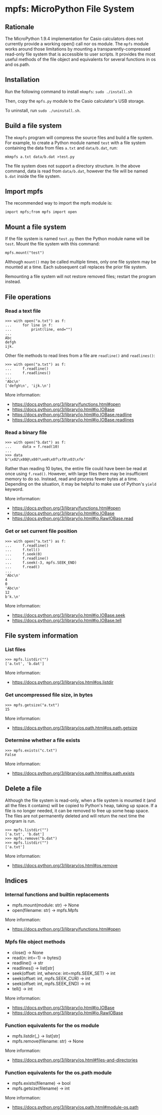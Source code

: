 # mpfs: MicroPython File System

## Rationale

The MicroPython 1.9.4 implementation for Casio calculators does not currently
provide a working open() call nor os module. The `mpfs` module works around
those limitations by mounting a transparently-compressed read-only file system
that is accessible to user scripts. It provides the most useful methods of the
file object and equivalents for several functions in os and os.path.

## Installation

Run the following command to install ```mkmpfs```: ```sudo ./install.sh```

Then, copy the ```mpfs.py``` module to the Casio calculator's USB storage.

To uninstall, run ```sudo ./uninstall.sh```.

## Build a file system

The ```mkmpfs``` program will compress the source files and build a file system.
For example, to create a Python module named `test` with a file system
containing the data from files `a.txt` and `data/b.dat`, run:

```
mkmpfs a.txt data/b.dat >test.py
```

The file system does not support a directory structure. In the
above command, data is read from `data/b.dat`, however the file will be
named `b.dat` inside the file system.

## Import mpfs

The recommended way to import the mpfs module is:

```
import mpfs;from mpfs import open
```

## Mount a file system

If the file system is named ```test.py``` then the Python module name will be
```test```. Mount the file system with this command:

```
mpfs.mount("test")
```

Although ```mount()``` may be called multiple times, only one file system may be
mounted at a time. Each subsequent call replaces the prior file system.

Remounting a file system will not restore removed files; restart the program
instead.

## File operations

### Read a text file

```
>>> with open("a.txt") as f:
...     for line in f:
...         print(line, end="")
...
Abc
defgh
ijk.
```

Other file methods to read lines from a file are ```readline()``` and
```readlines()```:

```
>>> with open("a.txt") as f:
...     f.readline()
...     f.readlines()
...
'Abc\n'
['defgh\n', 'ijk.\n']
```

More information:
- https://docs.python.org/3/library/functions.html#open
- https://docs.python.org/3/library/io.html#io.IOBase
- https://docs.python.org/3/library/io.html#io.IOBase.readline
- https://docs.python.org/3/library/io.html#io.IOBase.readlines

### Read a binary file

```
>>> with open("b.dat") as f:
...     data = f.read(10)
...
>>> data
b'\x02\x80@\x80?\xe0\x0f\xf8\x03\xfe'
```

Rather than reading 10 bytes, the entire file could have been be read at once
using ```f.read()```. However, with large files there may be insufficient
memory to do so. Instead, read and process fewer bytes at a time. Depending on
the situation, it may be helpful to make use of Python's ```yield``` keyword.

More information:
- https://docs.python.org/3/library/functions.html#open
- https://docs.python.org/3/library/io.html#io.IOBase
- https://docs.python.org/3/library/io.html#io.RawIOBase.read

### Get or set current file position

```
>>> with open("a.txt") as f:
...     f.readline()
...     f.tell()
...     f.seek(0)
...     f.readline()
...     f.seek(-3, mpfs.SEEK_END)
...     f.read()
...
'Abc\n'
4
0
'Abc\n'
12
b'k.\n'
```

More information:
- https://docs.python.org/3/library/io.html#io.IOBase.seek
- https://docs.python.org/3/library/io.html#io.IOBase.tell

## File system information

### List files

```
>>> mpfs.listdir("")
['a.txt', 'b.dat']
```

More information:
- https://docs.python.org/3/library/os.html#os.listdir

### Get uncompressed file size, in bytes

```
>>> mpfs.getsize("a.txt")
15
```

More information:
- https://docs.python.org/3/library/os.path.html#os.path.getsize

### Determine whether a file exists

```
>>> mpfs.exists("c.txt")
False
```

More information:
- https://docs.python.org/3/library/os.path.html#os.path.exists

## Delete a file

Although the file system is read-only, when a file system is mounted it (and all
the files it contains) will be copied to Python's heap, taking up space. If a
file is no longer needed, it can be removed to free up some heap space. The
files are not permanently deleted and will return the next time the program is
run.

```
>>> mpfs.listdir("")
['a.txt', 'b.dat']
>>> mpfs.remove("b.dat")
>>> mpfs.listdir("")
['a.txt']
```

More information:
- https://docs.python.org/3/library/os.html#os.remove

## Indices

### Internal functions and builtin replacements

- mpfs.mount(module: str) -> None
- open(filename: str) -> mpfs.Mpfs

More information:
- https://docs.python.org/3/library/functions.html#open

### Mpfs file object methods

- close() -> None
- read(n: int=-1) -> bytes()
- readline() -> str
- readlines() -> list[str]
- seek(offset: int, whence: int=mpfs.SEEK_SET) -> int
- seek(offset: int, mpfs.SEEK_CUR) -> int
- seek(offset: int, mpfs.SEEK_END) -> int
- tell() -> int

More information:
- https://docs.python.org/3/library/io.html#io.IOBase
- https://docs.python.org/3/library/io.html#io.RawIOBase

### Function equivalents for the os module

- mpfs.listdir(_) -> list[str]
- mpfs.remove(filename: str) -> None

More information:
- https://docs.python.org/3/library/os.html#files-and-directories

### Function equivalents for the os.path module

- mpfs.exists(filename) -> bool
- mpfs.getsize(filename) -> int

More information:
- https://docs.python.org/3/library/os.path.html#module-os.path
